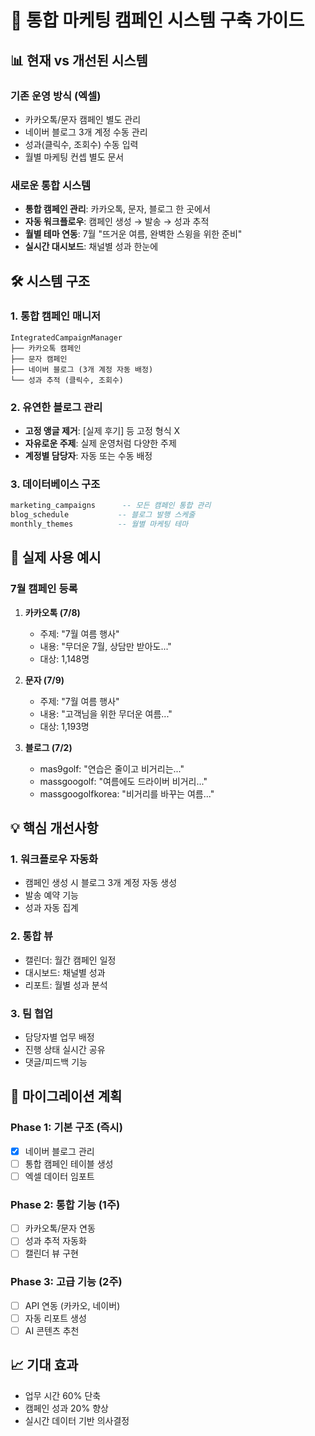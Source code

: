 # 🚀 통합 마케팅 캠페인 시스템 구축 가이드

## 📊 현재 vs 개선된 시스템

### 기존 운영 방식 (엑셀)
- 카카오톡/문자 캠페인 별도 관리
- 네이버 블로그 3개 계정 수동 관리
- 성과(클릭수, 조회수) 수동 입력
- 월별 마케팅 컨셉 별도 문서

### 새로운 통합 시스템
- **통합 캠페인 관리**: 카카오톡, 문자, 블로그 한 곳에서
- **자동 워크플로우**: 캠페인 생성 → 발송 → 성과 추적
- **월별 테마 연동**: 7월 "뜨거운 여름, 완벽한 스윙을 위한 준비"
- **실시간 대시보드**: 채널별 성과 한눈에

## 🛠️ 시스템 구조

### 1. 통합 캠페인 매니저
```
IntegratedCampaignManager
├── 카카오톡 캠페인
├── 문자 캠페인
├── 네이버 블로그 (3개 계정 자동 배정)
└── 성과 추적 (클릭수, 조회수)
```

### 2. 유연한 블로그 관리
- **고정 앵글 제거**: [실제 후기] 등 고정 형식 X
- **자유로운 주제**: 실제 운영처럼 다양한 주제
- **계정별 담당자**: 자동 또는 수동 배정

### 3. 데이터베이스 구조
```sql
marketing_campaigns      -- 모든 캠페인 통합 관리
blog_schedule           -- 블로그 발행 스케줄
monthly_themes          -- 월별 마케팅 테마
```

## 📅 실제 사용 예시

### 7월 캠페인 등록
1. **카카오톡 (7/8)**
   - 주제: "7월 여름 행사"
   - 내용: "무더운 7월, 상담만 받아도..."
   - 대상: 1,148명

2. **문자 (7/9)**
   - 주제: "7월 여름 행사"
   - 내용: "고객님을 위한 무더운 여름..."
   - 대상: 1,193명

3. **블로그 (7/2)**
   - mas9golf: "연습은 줄이고 비거리는..."
   - massgoogolf: "여름에도 드라이버 비거리..."
   - massgoogolfkorea: "비거리를 바꾸는 여름..."

## 💡 핵심 개선사항

### 1. 워크플로우 자동화
- 캠페인 생성 시 블로그 3개 계정 자동 생성
- 발송 예약 기능
- 성과 자동 집계

### 2. 통합 뷰
- 캘린더: 월간 캠페인 일정
- 대시보드: 채널별 성과
- 리포트: 월별 성과 분석

### 3. 팀 협업
- 담당자별 업무 배정
- 진행 상태 실시간 공유
- 댓글/피드백 기능

## 🚀 마이그레이션 계획

### Phase 1: 기본 구조 (즉시)
- [x] 네이버 블로그 관리
- [ ] 통합 캠페인 테이블 생성
- [ ] 엑셀 데이터 임포트

### Phase 2: 통합 기능 (1주)
- [ ] 카카오톡/문자 연동
- [ ] 성과 추적 자동화
- [ ] 캘린더 뷰 구현

### Phase 3: 고급 기능 (2주)
- [ ] API 연동 (카카오, 네이버)
- [ ] 자동 리포트 생성
- [ ] AI 콘텐츠 추천

## 📈 기대 효과
- 업무 시간 60% 단축
- 캠페인 성과 20% 향상
- 실시간 데이터 기반 의사결정